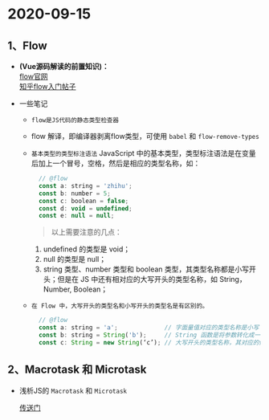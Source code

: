 # 2020-09-15

## **1、Flow**

  + **(Vue源码解读的前置知识)：** <br>
  [flow官网](https://flow.org/en/docs/getting-started/) <br>
  [知乎flow入门帖子](https://zhuanlan.zhihu.com/p/26204569)

  + 一些笔记
    - `flow是JS代码的静态类型检查器`
    - flow 解译，即编译器剥离flow类型，可使用 `babel` 和 `flow-remove-types`
    - `基本类型的类型标注语法`
      JavaScript 中的基本类型，类型标注语法是在变量后加上一个冒号，空格，然后是相应的类型名称，如：
        ```js
          // @flow
          const a: string = 'zhihu'; 
          const b: number = 5; 
          const c: boolean = false; 
          const d: void = undefined; 
          const e: null = null;
        ```

      > 以上需要注意的几点：
      1. undefined 的类型是 void；
      2. null 的类型是 null；
      3. string 类型、number 类型和 boolean 类型，其类型名称都是小写开头；但是在 JS 中还有相对应的大写开头的类型名称，如 String，Number, Boolean；

    - `在 Flow 中，大写开头的类型名和小写开头的类型名是有区别的。`
      ```js
        // @flow
        const a: string = 'a';             // 字面量值对应的类型名称是小写 
        const b: string = String('b');     // String 函数是将参数转化成一个字符串，仍然是小写的 string 类型 
        const c: String = new String(‘c’); // 大写开头的类型名称，其对应的值是 new 创建出来的类型实例；
      ```

## **2、Macrotask 和 Microtask**

  + 浅析JS的 `Macrotask` 和 `Microtask`

    [传送门](https://segmentfault.com/a/1190000019415672)